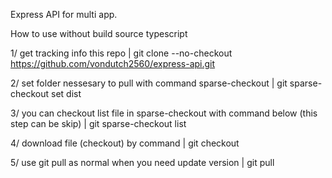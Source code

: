 Express API for multi app.

How to use without build source typescript

1/ get tracking info this repo
| git clone --no-checkout https://github.com/vondutch2560/express-api.git

2/ set folder nessesary to pull with command sparse-checkout
| git sparse-checkout set dist

3/ you can checkout list file in sparse-checkout with command below (this step can be skip)
| git sparse-checkout list

4/ download file (checkout) by command
| git checkout

5/ use git pull as normal when you need update version
| git pull
